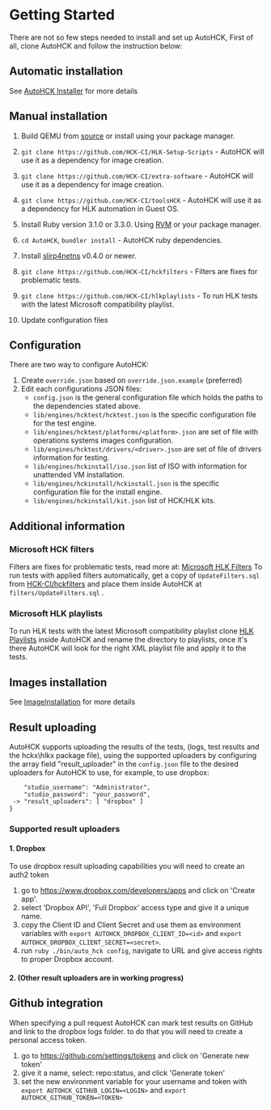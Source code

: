# Getting Started

There are not so few steps needed to install and set up AutoHCK, First of all, clone AutoHCK and follow the instruction below:

## Automatic installation

See [AutoHCK Installer](https://github.com/HCK-CI/AutoHCK-Installer/wiki) for more details

## Manual installation

  1. Build QEMU from [source](https://github.com/qemu/qemu) or install using your package manager.
  1. `git clone https://github.com/HCK-CI/HLK-Setup-Scripts` - AutoHCK will use it as a dependency for image creation.
  1. `git clone https://github.com/HCK-CI/extra-software` - AutoHCK will use it as a dependency for image creation.
  1. `git clone https://github.com/HCK-CI/toolsHCK` - AutoHCK will use it as a dependency for HLK automation in Guest OS.
  1. Install Ruby version 3.1.0 or 3.3.0. Using [RVM](https://rvm.io/) or your package manager.
  1. `cd AutoHCK`,  `bundler install` - AutoHCK ruby dependencies.
  1. Install [slirp4netns](https://github.com/rootless-containers/slirp4netns) v0.4.0 or newer.

  1. `git clone https://github.com/HCK-CI/hckfilters` - Filters are fixes for problematic tests.
  1. `git clone https://github.com/HCK-CI/hlkplaylists` - To run HLK tests with the latest Microsoft compatibility playlist.
  1. Update configuration files

## Configuration

There are two way to configure AutoHCK:

  1. Create `override.json` based on `override.json.example` (preferred)
  2. Edit each configurations JSON files:
     * `config.json` is the general configuration file which holds the paths to the dependencies stated above.
     * `lib/engines/hcktest/hcktest.json` is the specific configuration file for the test engine.
     * `lib/engines/hcktest/platforms/<platform>.json` are set of file with operations systems images configuration.
     * `lib/engines/hcktest/drivers/<driver>.json` are set of file of drivers information for testing.
     * `lib/engines/hckinstall/iso.json` list of ISO with information for unattended VM installation.
     * `lib/engines/hckinstall/hckinstall.json` is the specific configuration file for the install engine.
     * `lib/engines/hckinstall/kit.json` list of HCK/HLK kits.

## Additional information

### Microsoft HCK filters

Filters are fixes for problematic tests, read more at: [Microsoft HLK Filters](https://docs.microsoft.com/en-us/windows-hardware/test/hlk/user/windows-hardware-lab-kit-filters)
To run tests with applied filters automatically, get a copy of `UpdateFilters.sql` from [HCK-CI/hckfilters](https://github.com/HCK-CI/hckfilters) and place them inside AutoHCK at `filters/UpdateFilters.sql` .

### Microsoft HLK playlists

To run HLK tests with the latest Microsoft compatibility playlist clone [HLK Playlists](https://github.com/HCK-CI/hlkplaylists) inside AutoHCK and rename the directory to playlists, once it's there AutoHCK will look for the right XML playlist file and apply it to the tests.

## Images installation

See [ImageInstallation](Image-Installation) for more details

## Result uploading

AutoHCK supports uploading the results of the tests, (logs, test results and the hckx\hlkx package file), using the supported uploaders by configuring the array field "result_uploader" in the `config.json` file to the desired uploaders for AutoHCK to use, for example, to use dropbox:

```
    "studio_username": "Administrator",
    "studio_password": "your_password",
 -> "result_uploaders": [ "dropbox" ]
}
```

### Supported result uploaders

#### 1. Dropbox

To use dropbox result uploading capabilities you will need to create an auth2 token
1. go to https://www.dropbox.com/developers/apps and click on 'Create app'.
2. select 'Dropbox API', 'Full Dropbox' access type and give it a unique name.
3. copy the Client ID and Client Secret and use them as environment variables with `export AUTOHCK_DROPBOX_CLIENT_ID=<id>` and `export AUTOHCK_DROPBOX_CLIENT_SECRET=<secret>`.
4. run `ruby ./bin/auto_hck config`, navigate to URL and give access rights to proper Dropbox account.

#### 2. (Other result uploaders are in working progress)

## Github integration

When specifying a pull request AutoHCK can mark test results on GitHub and link to the dropbox logs folder.
to do that you will need to create a personal access token.
1. go to https://github.com/settings/tokens and click on 'Generate new token'
2. give it a name, select: repo:status, and click 'Generate token'
3. set the new environment variable for your username and token with `export AUTOHCK_GITHUB_LOGIN=<LOGIN>` and `export AUTOHCK_GITHUB_TOKEN=<TOKEN>`
